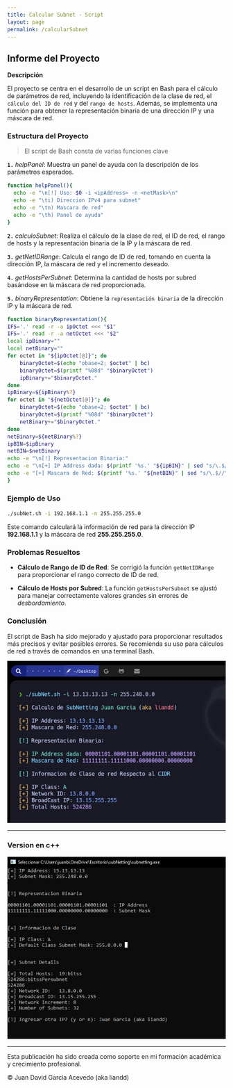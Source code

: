 ```yaml
---
title: Calcular Subnet - Script
layout: page
permalink: /calcularSubnet
---
```


## Informe del Proyecto
**Descripción**

El proyecto se centra en el desarrollo de un script en Bash para el cálculo de parámetros de red, incluyendo la identificación de la clase de red, el `cálculo del ID de red` y del `rango de hosts`. Además, se implementa una función para obtener la representación binaria de una dirección IP y una máscara de red.

### Estructura del Proyecto

> El script de Bash consta de varias funciones clave

  **`1.`** *helpPanel*: Muestra un panel de ayuda con la descripción de los parámetros esperados.
```bash
function helpPanel(){
  echo -e "\n[!] Uso: $0 -i <ipAddress> -n <netMask>\n"
  echo -e "\ti) Direccion IPv4 para subnet"
  echo -e "\tn) Mascara de red"
  echo -e "\th) Panel de ayuda"
}
  ```
  **`2.`** *calculoSubnet*: Realiza el cálculo de la clase de red, el ID de red, el rango de hosts y la representación binaria de la IP y la máscara de red.

  **`3.`** *getNetIDRange*: Calcula el rango de ID de red, tomando en cuenta la dirección IP, la máscara de red y el incremento deseado.

  **`4.`** *getHostsPerSubnet*: Determina la cantidad de hosts por subred basándose en la máscara de red proporcionada.

  **`5.`** *binaryRepresentation*: Obtiene la `representación binaria` de la dirección IP y la máscara de red.

  ```bash
function binaryRepresentation(){
  IFS='.' read -r -a ipOctet <<< "$1"
  IFS='.' read -r -a netOctet <<< "$2"
  local ipBinary=""
  local netBinary=""
  for octet in "${ipOctet[@]}"; do
      binaryOctet=$(echo "obase=2; $octet" | bc)
      binaryOctet=$(printf "%08d" "$binaryOctet")
      ipBinary+="$binaryOctet."
  done 
  ipBinary=${ipBinary%?}
  for octet in "${netOctet[@]}"; do
      binaryOctet=$(echo "obase=2; $octet" | bc)
      binaryOctet=$(printf "%08d" "$binaryOctet")
      netBinary+="$binaryOctet."
  done
  netBinary=${netBinary%?}
  ipBIN=$ipBinary
  netBIN=$netBinary
  echo -e "\n[!] Representacion Binaria:"
  echo -e "\n[+] IP Address dada: $(printf '%s.' "${ipBIN}" | sed "s/\.$//") "
  echo -e "[+] Mascara de Red: $(printf '%s.' "${netBIN}" | sed "s/\.$//") "
}
```

### Ejemplo de Uso

```bash
./subNet.sh -i 192.168.1.1 -n 255.255.255.0
```
Este comando calculará la información de red para la dirección IP **192.168.1.1** y la máscara de red **255.255.255.0**.

### Problemas Resueltos

- **Cálculo de Rango de ID de Red**: Se corrigió la función `getNetIDRange` para proporcionar el rango correcto de ID de red.

- **Cálculo de Hosts por Subred**: La función `getHostsPerSubnet` se ajustó para manejar correctamente valores grandes sin errores de *desbordamiento*.

### Conclusión

El script de Bash ha sido mejorado y ajustado para proporcionar resultados más precisos y evitar posibles errores. Se recomienda su uso para cálculos de red a través de comandos en una terminal Bash.

<div style="text-align: center;">
<img src="/assets/images/calcular_subnet/teaser.png" alt="Maraton" oncontextmenu="return false;" >
</div>


---

### Version en c++
<div style="text-align: center;">
<img src="/assets/images/calcular_subnet/c1.png" alt="Maraton" oncontextmenu="return false;">
</div>

---

Esta publicación ha sido creada como soporte en mi formación académica y crecimiento profesional.

© Juan David Garcia Acevedo (aka liandd)

